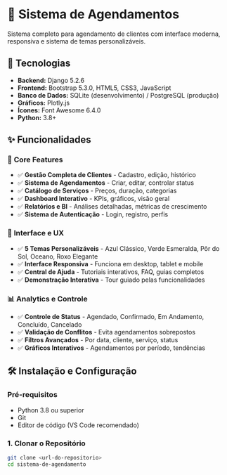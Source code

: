 # 📅 Sistema de Agendamentos

Sistema completo para agendamento de clientes com interface moderna, responsiva e sistema de temas personalizáveis.

## 🚀 Tecnologias

- **Backend:** Django 5.2.6
- **Frontend:** Bootstrap 5.3.0, HTML5, CSS3, JavaScript
- **Banco de Dados:** SQLite (desenvolvimento) / PostgreSQL (produção)
- **Gráficos:** Plotly.js
- **Ícones:** Font Awesome 6.4.0
- **Python:** 3.8+

## ✨ Funcionalidades

### 🎯 **Core Features**
- ✅ **Gestão Completa de Clientes** - Cadastro, edição, histórico
- ✅ **Sistema de Agendamentos** - Criar, editar, controlar status
- ✅ **Catálogo de Serviços** - Preços, duração, categorias
- ✅ **Dashboard Interativo** - KPIs, gráficos, visão geral
- ✅ **Relatórios e BI** - Análises detalhadas, métricas de crescimento
- ✅ **Sistema de Autenticação** - Login, registro, perfis

### 🎨 **Interface e UX**
- ✅ **5 Temas Personalizáveis** - Azul Clássico, Verde Esmeralda, Pôr do Sol, Oceano, Roxo Elegante
- ✅ **Interface Responsiva** - Funciona em desktop, tablet e mobile
- ✅ **Central de Ajuda** - Tutoriais interativos, FAQ, guias completos
- ✅ **Demonstração Interativa** - Tour guiado pelas funcionalidades

### 📊 **Analytics e Controle**
- ✅ **Controle de Status** - Agendado, Confirmado, Em Andamento, Concluído, Cancelado
- ✅ **Validação de Conflitos** - Evita agendamentos sobrepostos
- ✅ **Filtros Avançados** - Por data, cliente, serviço, status
- ✅ **Gráficos Interativos** - Agendamentos por período, tendências

## 🛠️ Instalação e Configuração

### **Pré-requisitos**
- Python 3.8 ou superior
- Git
- Editor de código (VS Code recomendado)

### **1. Clonar o Repositório**
```bash
git clone <url-do-repositorio>
cd sistema-de-agendamento